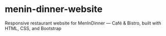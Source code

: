 # menin-dinner-website
Responsive restaurant website for MenInDinner — Café &amp; Bistro, built with HTML, CSS, and Bootstrap

